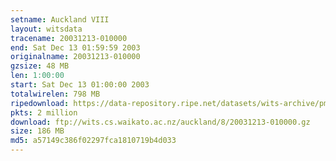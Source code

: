 ```yaml
---
setname: Auckland VIII
layout: witsdata
tracename: 20031213-010000
end: Sat Dec 13 01:59:59 2003
originalname: 20031213-010000
gzsize: 48 MB
len: 1:00:00
start: Sat Dec 13 01:00:00 2003
totalwirelen: 798 MB
ripedownload: https://data-repository.ripe.net/datasets/wits-archive/pma/long/auck/8//20031213-010000.gz
pkts: 2 million
download: ftp://wits.cs.waikato.ac.nz/auckland/8/20031213-010000.gz
size: 186 MB
md5: a57149c386f02297fca1810719b4d033
---
```

